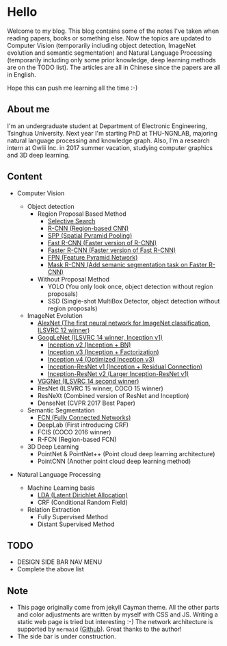 # Hello

Welcome to my blog. This blog contains some of the notes I've taken when reading papers, books or something else. Now the topics are updated to Computer Vision (temporarily including object detection, ImageNet evolution and semantic segmentation) and Natural Language Processing (temporarily including only some prior knowledge, deep learning methods are on the TODO list). The articles are all in Chinese since the papers are all in English. 

Hope this can push me learning all the time :-)

## About me

I'm an undergraduate student at Department of Electronic Engineering, Tsinghua University. Next year I'm starting PhD at THU-NGNLAB, majoring natural language processing and knowledge graph. Also, I'm a research intern at Owlii Inc. in 2017 summer vacation, studying computer graphics and 3D deep learning.

## Content
- Computer Vision
    - Object detection
        - Region Proposal Based Method
            - [Selective Search](Object_detection/Selective_Search.md)
            - [R-CNN (Region-based CNN)](Object_detection/R-CNN.md)
            - [SPP (Spatial Pyramid Pooling)](Object_detection/SPP.md)
            - [Fast R-CNN (Faster version of R-CNN)](Object_detection/Fast_R-CNN.md)
            - [Faster R-CNN (Faster version of Fast R-CNN)](Object_detection/Faster_R-CNN.md)
            - [FPN (Feature Pyramid Network)](Object_detection/FPN.md)
            - [Mask R-CNN (Add semanic segmentation task on Faster R-CNN)](Object_detection/Mask_R-CNN.md)
        - Without Proposal Method
            - YOLO (You only look once, object detection without region proposals)
            - SSD (Single-shot MultiBox Detector, object detection without region proposals)
    - ImageNet Evolution
        - [AlexNet (The first neural network for ImageNet classification, ILSVRC 12 winner)](ImageNet_evolution/AlexNet.md)
        - [GoogLeNet (ILSVRC 14 winner, Inception v1)](ImageNet_evolution/GoogLeNet.md)
            - [Inception v2 (Inception + BN)](ImageNet_evolution/Inception-v2.md)
            - [Inception v3 (Inception + Factorization)](ImageNet_evolution/Inception-v3.md)
            - [Inception v4 (Optimized Inception v3)](ImageNet_evolution/Inception-v4.md)
            - [Inception-ResNet v1 (Inception + Residual Connection)](ImageNet_evolution/Inception-ResNet-v1.md)
            - [Inception-ResNet v2 (Larger Inception-ResNet v1)](ImageNet_evolution/Inception-ResNet-v2.md)
        - [VGGNet (ILSVRC 14 second winner)](ImageNet_evolution/VGGNet.md)
        - ResNet (ILSVRC 15 winner, COCO 15 winner)
        - ResNeXt (Combined version of ResNet and Inception)
        - DenseNet (CVPR 2017 Best Paper)
    - Semantic Segmentation
        - [FCN (Fully Connected Networks)](Semantic_segmentation/FCN.md)
        - DeepLab (First introducing CRF)
        - FCIS (COCO 2016 winner)
        - R-FCN (Region-based FCN)
    - 3D Deep Learning
        - PointNet & PointNet++ (Point cloud deep learning architecture)
        - PointCNN (Another point cloud deep learning method)

- Natural Language Processing
    - Machine Learning basis
        - [LDA (Latent Dirichlet Allocation)](Machine_learning_basis/LDA.md)
        - CRF (Conditional Random Field)
    - Relation Extraction
        - Fully Supervised Method
        - Distant Supervised Method

## TODO

- DESIGN SIDE BAR NAV MENU
- Complete the above list

## Note

- This page originally come from jekyll Cayman theme. All the other parts and color adjustments are written by myself with CSS and JS. Writing a static web page is tried but interesting :-) The network architecture is supported by ```mermaid``` ([Github](https://github.com/knsv/mermaid)). Great thanks to the author!
- The side bar is under construction.
